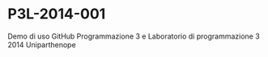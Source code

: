 P3L-2014-001
============

Demo di uso GitHub Programmazione 3 e Laboratorio di programmazione 3 2014 Uniparthenope
